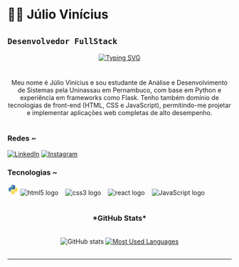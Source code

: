 # 👨‍💻 Júlio Vinícius

**`Desenvolvedor FullStack`**
---

<div align="center">
  <a href="https://git.io/typing-svg">
    <img src="https://readme-typing-svg.demolab.com?font=Fira+Code&weight=500&size=22&pause=1000&color=E0FFFF&center=true&vCenter=true&random=false&width=524&lines=%E2%8A%B9+Bem+vindo+ao+meu+perfil+de+Dev!+" alt="Typing SVG">
  </a>
</div>




#

<p align="center">Meu nome é Júlio Vinícius e sou estudante de Análise e Desenvolvimento de Sistemas pela Uninassau em Pernambuco, com base em Python e experiência em frameworks como Flask. Tenho também domínio de tecnologias de front-end (HTML, CSS e JavaScript), permitindo-me projetar e implementar aplicações web completas de alto desempenho.

  
#

<img align="right" alt="" height="190px" src="./src/study.gif">

<h3 align="left">Redes ~</h3>

[![LinkedIn](https://img.shields.io/badge/-LinkedIn-000?style=for-the-badge&logo=linkedin&logoColor=00FF00&color:FFF)](https://www.linkedin.com/in/júlio-vinícius-de-almeida-uchôa-correia-57baa533b/)
[![Instagram](https://img.shields.io/badge/-Instagram-000?style=for-the-badge&logo=instagram&logoColor=E0FFFF&color:FFF)](https://www.instagram.com/julioviini/)


<h3 align="left" color=E0FFFF>Tecnologias ~</h3>

<div style="textalign: center;" align="left">
    <img src="https://raw.githubusercontent.com/devicons/devicon/master/icons/python/python-original.svg" height="25" alt="python logo"/>
    <img src="https://cdn.jsdelivr.net/gh/devicons/devicon/icons/html5/html5-original.svg" height="25" alt="html5 logo"  />
    <img width="8" />
    <img src="https://cdn.jsdelivr.net/gh/devicons/devicon/icons/css3/css3-original.svg" height="25" alt="css3 logo"  />
    <img width="8" />
    <img src="https://cdn.jsdelivr.net/gh/devicons/devicon/icons/react/react-original.svg" height="25" alt="react logo"  />
    <img width="8" />
    <img src="https://cdn.jsdelivr.net/gh/devicons/devicon@latest/icons/javascript/javascript-original.svg" height="25" alt="JavaScript logo"  />
    <img width="8" />
</div>

#

<div style="text-align: center;" align="center">
  <h3>*GitHub Stats*</h3>
  <br>
  <img src="https://github-readme-stats-git-masterrstaa-rickstaa.vercel.app/api?username=julioxd-v7&hide_title=true&show_icons=true&include_all_commits=false&count_private=true&line_height=25&hide=issues&bg_color=000&title_color=E0FFFF&text_color=FFF&border_radius=3&border_color=E0FFFF&icon_color=E0FFFF&theme=jolly" alt="GitHub stats">

  <a href="https://github.com/julioxd-v7/github-readme-stats">
    <img height="120em" src="https://github-readme-stats.vercel.app/api/top-langs/?username=julioxd-v7&theme=highcontrast&hide_border=false&include_all_commits=true&count_private=false&layout=compact" alt="Most Used Languages"/>
  </a>
</div>
<br>

---
